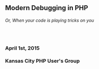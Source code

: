 ## Modern Debugging in PHP
###### Or, When your code is playing tricks on you
&nbsp;
&nbsp;

### April 1st, 2015
### Kansas City PHP User's Group


